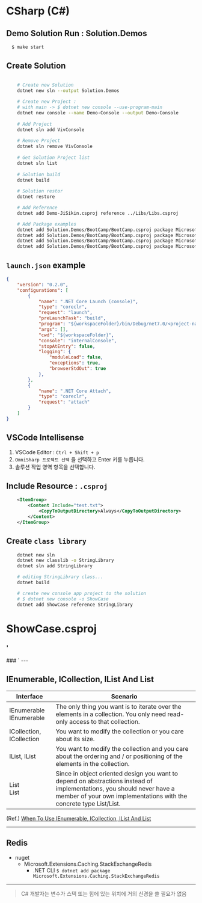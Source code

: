 # CSharp (C#)

## Demo Solution Run : Solution.Demos
```bash
  $ make start
```

## Create Solution

```bash

    # Create new Solution
    dotnet new sln --output Solution.Demos
    
    # Create new Project : 
    # with main -> $ dotnet new console --use-program-main
    dotnet new console --name Demo-Console --output Demo-Console
    
    # Add Project 
    dotnet sln add VivConsole 
    
    # Remove Project
    dotnet sln remove VivConsole
    
    # Get Solution Project list
    dotnet sln list
    
    # Solution build
    dotnet build
    
    # Solution restor
    dotnet restore

    # Add Reference
    dotnet add Demo-JiSikin.csproj reference ../Libs/Libs.csproj

    # Add Package examples 
    dotnet add Solution.Demos/BootCamp/BootCamp.csproj package Microsoft.Extensions.Hosting
    dotnet add Solution.Demos/BootCamp/BootCamp.csproj package Microsoft.Extensions.Configuration.Binder
    dotnet add Solution.Demos/BootCamp/BootCamp.csproj package Microsoft.Extensions.Configuration.Json
    dotnet add Solution.Demos/BootCamp/BootCamp.csproj package Microsoft.Extensions.Configuration.EnvironmentVariables
```

## `launch.json` example

```json
{
    "version": "0.2.0",
    "configurations": [
        {
            "name": ".NET Core Launch (console)",
            "type": "coreclr",
            "request": "launch",
            "preLaunchTask": "build",
            "program": "${workspaceFolder}/bin/Debug/net7.0/<project-name>.dll",
            "args": [],
            "cwd": "${workspaceFolder}",
            "console": "internalConsole",
            "stopAtEntry": false,
            "logging": {
                "moduleLoad": false,
                "exceptions": true,
                "browserStdOut": true
            },
        },
        {
            "name": ".NET Core Attach",
            "type": "coreclr",
            "request": "attach"
        }
    ]
}

```

## VSCode Intellisense

1. VSCode Editor : `Ctrl + Shift + p`
2. `OmniSharp 프로젝트 선택` 을 선택하고 Enter 키를 누릅니다.
3. 솔루션 작업 영역 항목을 선택합니다.

## Include Resource : `.csproj`

```xml
    <ItemGroup>
        <Content Include="test.txt">
            <CopyToOutputDirectory>Always</CopyToOutputDirectory>
        </Content>
    </ItemGroup>
```

## Create `class library`

```bash
    dotnet new sln
    dotnet new classlib -o StringLibrary
    dotnet sln add StringLibrary

    # editing StringLibrary class...
    dotnet build

    # create new console app project to the solution
    # $ dotnet new console -o ShowCase 
    dotnet add ShowCase reference StringLibrary
```

# ShowCase.csproj 
### '
  <ItemGroup>
    <ProjectReference Include="..\StringLib\StringLib.csproj" />
  </ItemGroup>
### `
---

## IEnumerable, ICollection, IList And List

|Interface|Scenario|
|-|-|
|IEnumerable<br/>IEnumerable<T>| The only thing you want is to iterate over the elements in a collection. You only need read-only access to that collection.|
|ICollection, ICollection<T>|You want to modify the collection or you care about its size.|
|IList, IList<T>|You want to modify the collection and you care about the ordering and / or positioning of the elements in the collection.|
| List<br/>List<T> |Since in object oriented design you want to depend on abstractions instead of implementations, you should never have a member of your own implementations with the concrete type List/List.|


(Ref.) [When To Use IEnumerable, ICollection, IList And List](https://www.claudiobernasconi.ch/2013/07/22/when-to-use-ienumerable-icollection-ilist-and-list/)

---

## Redis

- nuget
  - Microsoft.Extensions.Caching.StackExchangeRedis
    - .NET CLI `$ dotnet add package Microsoft.Extensions.Caching.StackExchangeRedis`


---

> C# 개발자는 변수가 스택 또는 힘에 있는 위치에 거의 신경을 쓸 필요가 없음
